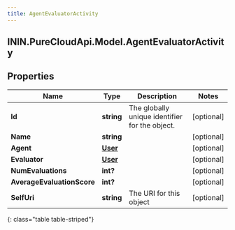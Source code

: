 ```yaml
---
title: AgentEvaluatorActivity
---
```

## ININ.PureCloudApi.Model.AgentEvaluatorActivity

## Properties

|Name | Type | Description | Notes|
|------------ | ------------- | ------------- | -------------|
| **Id** | **string** | The globally unique identifier for the object. | [optional] |
| **Name** | **string** |  | [optional] |
| **Agent** | [**User**](User.html) |  | [optional] |
| **Evaluator** | [**User**](User.html) |  | [optional] |
| **NumEvaluations** | **int?** |  | [optional] |
| **AverageEvaluationScore** | **int?** |  | [optional] |
| **SelfUri** | **string** | The URI for this object | [optional] |
{: class="table table-striped"}



